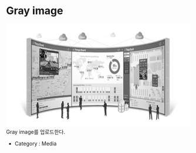 # Gray image

![Media][Media-02]  
Gray image를 업로드한다.


- Category : Media

[Media-02]: ../images/media-02.png
